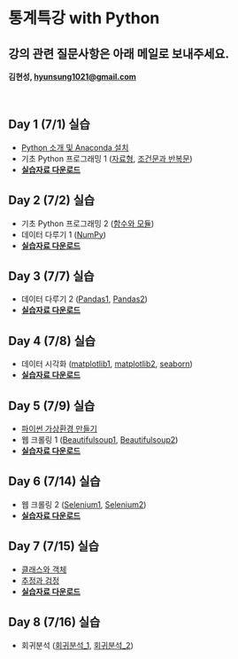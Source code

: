 # 통계특강 with Python

## 강의 관련 질문사항은 아래 메일로 보내주세요.
**김현성, hyunsung1021@gmail.com**


<br>

## Day 1 (7/1) 실습
- [Python 소개 및 Anaconda 설치](https://github.com/statKim/stats-summer-2021/blob/main/Lecture_note/Installation/intro_python.pdf)
- 기초 Python 프로그래밍 1 ([자료형](https://github.com/statKim/stats-summer-2021/blob/main/Lecture_note/Day1/1.자료형.ipynb), [조건문과 반복문](https://github.com/statKim/stats-summer-2021/blob/main/Lecture_note/Day1/2.조건문과%20반복문.ipynb/))
- [**실습자료 다운로드**](https://github.com/statKim/stats-summer-2021/blob/main/Files/Day1.zip?raw=T)


## Day 2 (7/2) 실습
- 기초 Python 프로그래밍 2 ([함수와 모듈](https://github.com/statKim/stats-summer-2021/blob/main/Lecture_note/Day2/3.함수와%20모듈.ipynb/))
- 데이터 다루기 1 ([NumPy](https://github.com/statKim/stats-summer-2021/blob/main/Lecture_note/Day2/NumPy.ipynb/))
- [**실습자료 다운로드**](https://github.com/statKim/stats-summer-2021/blob/main/Files/Day2.zip?raw=T)


## Day 3 (7/7) 실습
- 데이터 다루기 2 ([Pandas1](https://github.com/statKim/stats-summer-2021/blob/main/Lecture_note/Day3/Pandas_1.ipynb/), [Pandas2](https://github.com/statKim/stats-summer-2021/blob/main/Lecture_note/Day3/Pandas_2.ipynb/))
- [**실습자료 다운로드**](https://github.com/statKim/stats-summer-2021/blob/main/Files/Day3.zip?raw=T)

## Day 4 (7/8) 실습
- 데이터 시각화 ([matplotlib1](https://github.com/statKim/stats-summer-2021/blob/main/Lecture_note/Day4/matplotlib_1.ipynb/), [matplotlib2](https://github.com/statKim/stats-summer-2021/blob/main/Lecture_note/Day4/matplotlib_2.ipynb/), [seaborn](https://github.com/statKim/stats-summer-2021/blob/main/Lecture_note/Day4/seaborn.ipynb/))
- [**실습자료 다운로드**](https://github.com/statKim/stats-summer-2021/blob/main/Files/Day4.zip?raw=T)


## Day 5 (7/9) 실습
- [파이썬 가상환경 만들기](https://github.com/statKim/stats-summer-2021/blob/main/Lecture_note/Day5/virtual_env.pdf/)
- 웹 크롤링 1 ([Beautifulsoup1](https://github.com/statKim/stats-summer-2021/blob/main/Lecture_note/Day5/BeautifulSoup_1.ipynb/), [Beautifulsoup2](https://github.com/statKim/stats-summer-2021/blob/main/Lecture_note/Day5/BeautifulSoup_2.ipynb/))
- [**실습자료 다운로드**](https://github.com/statKim/stats-summer-2021/blob/main/Files/Day5.zip?raw=T)


## Day 6 (7/14) 실습
- 웹 크롤링 2 ([Selenium1](https://github.com/statKim/stats-summer-2021/blob/main/Lecture_note/Day6/Selenium_1.ipynb/), [Selenium2](https://github.com/statKim/stats-summer-2021/blob/main/Lecture_note/Day6/Selenium_2.ipynb/))
- [**실습자료 다운로드**](https://github.com/statKim/stats-summer-2021/blob/main/Files/Day6.zip?raw=T)


## Day 7 (7/15) 실습
- [클래스와 객체](https://github.com/statKim/stats-summer-2021/blob/main/Lecture_note/Day7/클래스와%20객체.ipynb/)
- [추정과 검정](https://github.com/statKim/stats-summer-2021/blob/main/Lecture_note/Day7/추정과%20검정.ipynb/)
- [**실습자료 다운로드**](https://github.com/statKim/stats-summer-2021/blob/main/Files/Day7.zip?raw=T)


## Day 8 (7/16) 실습
- 회귀분석 ([회귀분석_1](), [회귀분석_2]())